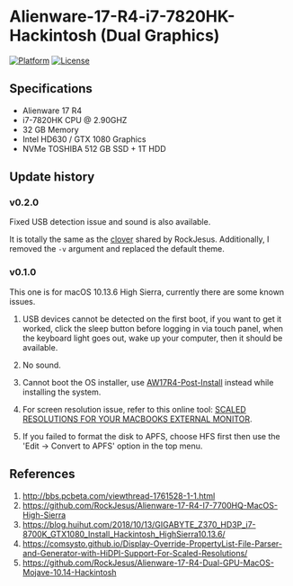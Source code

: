 # Alienware-17-R4-i7-7820HK-Hackintosh (Dual Graphics)

[![Platform](https://img.shields.io/badge/platform-macOS-red.svg)](https://developer.apple.com/macos)
[![License](https://img.shields.io/badge/license-MIT-blue.svg)](http://mit-license.org)

## Specifications

- Alienware 17 R4
- i7-7820HK CPU @ 2.90GHZ
- 32 GB Memory
- Intel HD630 / GTX 1080 Graphics
- NVMe TOSHIBA 512 GB SSD + 1T HDD

## Update history

### v0.2.0

Fixed USB detection issue and sound is also available.

It is totally the same as the [clover](https://github.com/RockJesus/Alienware-17-R4-Dual-GPU-MacOS-Mojave-10.14-Hackintosh/tree/master/CLOVER-hd630%2Bnv1060) shared by RockJesus. Additionally, I removed the `-v` argument and replaced the default theme.

### v0.1.0

This one is for macOS 10.13.6 High Sierra, currently there are some known issues.

1. USB devices cannot be detected on the first boot, if you want to get it worked, click the sleep button before logging in via touch panel, when the keyboard light goes out, wake up your computer, then it should be available.

2. No sound.

3. Cannot boot the OS installer, use [AW17R4-Post-Install](AW17R4-Post-Install/CLOVER) instead while installing the system.

4. For screen resolution issue, refer to this online tool: [SCALED RESOLUTIONS FOR YOUR MACBOOKS EXTERNAL MONITOR](https://comsysto.github.io/Display-Override-PropertyList-File-Parser-and-Generator-with-HiDPI-Support-For-Scaled-Resolutions/).

5. If you failed to format the disk to APFS, choose HFS first then use the 'Edit -> Convert to APFS' option in the top menu.

## References

1. http://bbs.pcbeta.com/viewthread-1761528-1-1.html
2. https://github.com/RockJesus/Alienware-17-R4-I7-7700HQ-MacOS-High-Sierra
3. https://blog.huihut.com/2018/10/13/GIGABYTE_Z370_HD3P_i7-8700K_GTX1080_Install_Hackintosh_HighSierra10.13.6/
4. https://comsysto.github.io/Display-Override-PropertyList-File-Parser-and-Generator-with-HiDPI-Support-For-Scaled-Resolutions/
5. https://github.com/RockJesus/Alienware-17-R4-Dual-GPU-MacOS-Mojave-10.14-Hackintosh
